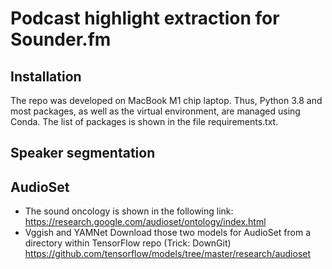 # Podcast highlight extraction for Sounder.fm

## Installation
The repo was developed on MacBook M1 chip laptop. Thus, Python 3.8 and most packages, as well as the virtual 
environment, are managed using Conda. The list of packages is shown in the file requirements.txt.

## Speaker segmentation

## AudioSet 
- The sound oncology is shown in the following link:
https://research.google.com/audioset/ontology/index.html
- Vggish and YAMNet
Download those two models for AudioSet from a directory within TensorFlow repo (Trick: DownGit)
https://github.com/tensorflow/models/tree/master/research/audioset

